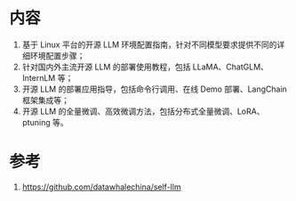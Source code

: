 # 内容
1. 基于 Linux 平台的开源 LLM 环境配置指南，针对不同模型要求提供不同的详细环境配置步骤；
2. 针对国内外主流开源 LLM 的部署使用教程，包括 LLaMA、ChatGLM、InternLM 等；
3. 开源 LLM 的部署应用指导，包括命令行调用、在线 Demo 部署、LangChain 框架集成等；
4. 开源 LLM 的全量微调、高效微调方法，包括分布式全量微调、LoRA、ptuning 等。




# 参考
1. https://github.com/datawhalechina/self-llm